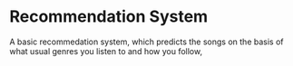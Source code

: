 # Recommendation System

A basic recommedation system, which predicts the songs on the basis of what usual genres you listen to and how you follow,
